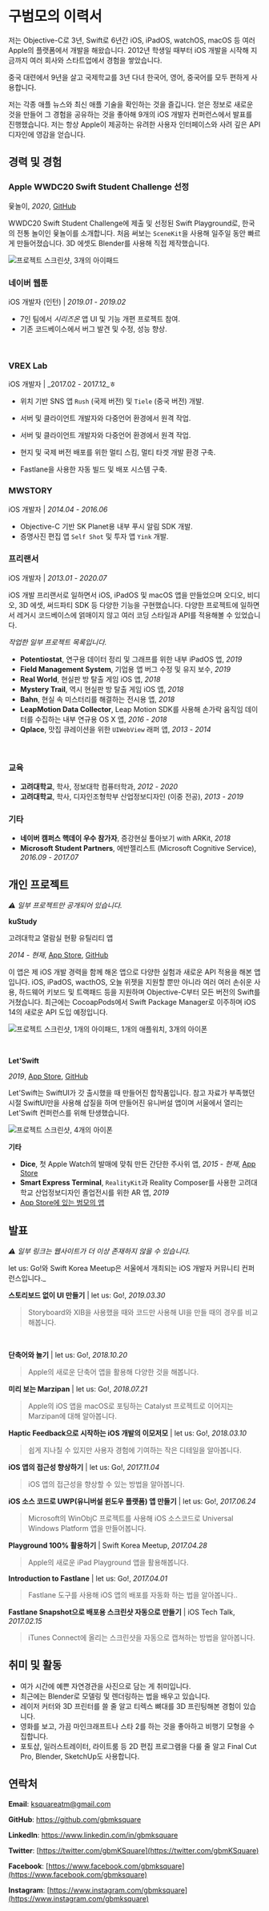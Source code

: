 # 구범모의 이력서



저는 Objective-C로 3년, Swift로 6년간 iOS, iPadOS, watchOS, macOS 등 여러 Apple의 플랫폼에서 개발을 해왔습니다. 2012년 학생일 때부터 iOS 개발을 시작해 지금까지 여러 회사와 스타트업에서 경험을 쌓았습니다.

중국 대련에서 9년을 살고 국제학교를 3년 다녀 한국어, 영어, 중국어를 모두 편하게 사용합니다.

저는 각종 애플 뉴스와 최신 애플 기술을 확인하는 것을 즐깁니다. 얻은 정보로 새로운 것을 만들어 그 경험을 공유하는 것을 좋아해 9개의 iOS 개발자 컨퍼런스에서 발표를 진행했습니다. 저는 항상 Apple이 제공하는 유려한 사용자 인터페이스와 사려 깊은 API 디자인에 영감을 얻습니다.



## 경력 및 경험
### Apple WWDC20 Swift Student Challenge 선정

윷놀이, _2020_, [GitHub](https://github.com/gbmksquare/WWDC-2020)

WWDC20 Swift Student Challenge에 제출 및 선정된 Swift Playground로, 한국의 전통 놀이인 윷놀이를 소개합니다. 처음 써보는 `SceneKit`을 사용해 일주일 동안 빠르게 만들어졌습니다. 3D 에셋도 Blender를 사용해 직접 제작했습니다.

![프로젝트 스크린샷, 3개의 아이패드](/Users/gbm/Developer/Projects/Personal/Resume/Images/Yut.png)

### 네이버 웹툰

iOS 개발자 (인턴) | _2019.01 - 2019.02_

* 7인 팀에서 _시리즈온_ 앱 UI 및 기능 개편 프로젝트 참여.
* 기존 코드베이스에서 버그 발견 및 수정, 성능 향상.

<div style="page-break-after: always; visibility: hidden"> 
\pagebreak 
</div>

### VREX Lab

iOS 개발자 | _2017.02 - 2017.12_ㅎ

* 위치 기반 SNS 앱 `Rush` (국제 버전) 및 `Tiele` (중국 버전) 개발.
* 서버 및 클라이언트 개발자와 다중언어 환경에서 원격 작업.

* 서버 및 클라이언트 개발자와 다중언어 환경에서 원격 작업.

* 현지 및 국제 버전 배포를 위한 멀티 스킴, 멀티 타겟 개발 환경 구축.

* Fastlane을 사용한 자동 빌드 및 배포 시스템 구축.



### MWSTORY

iOS 개발자 | _2014.04 - 2016.06_

* Objective-C 기반 SK Planet용 내부 푸시 알림 SDK 개발.
* 증명사진 편집 앱 `Self Shot` 및 투자 앱  `Yink` 개발.



### 프리랜서

iOS 개발자 | _2013.01 - 2020.07_

iOS 개발 프리랜서로 일하면서 iOS, iPadOS 및 macOS 앱을 만들었으며 오디오, 비디오, 3D 에셋, 써드파티 SDK 등 다양한 기능을 구현했습니다. 다양한 프로젝트에 일하면서 레거시 코드베이스에 얽매이지 않고 여러 코딩 스타일과 API를 적용해볼 수 있었습니다.

_작업한 일부 프로젝트 목록입니다._

* __Potentiostat__, 연구용 데이터 정리 및 그래프를 위한 내부 iPadOS 앱, _2019_
* __Field Management System__, 기업용 앱 버그 수정 및 유지 보수, _2019_
* __Real World__, 현실판 방 탈출 게임 iOS 앱, _2018_
* __Mystery Trail__, 역시 현실판 방 탈출 게임 iOS 앱, _2018_
* __Bahn__, 현실 속 미스터리를 해결하는 전시용 앱, _2018_
* __LeapMotion Data Collector__, Leap Motion SDK를 사용해 손가락 움직임 데이터를 수집하는 내부 연규용 OS X 앱, _2016 - 2018_
* __Qplace__, 맛집 큐레이션을 위한 `UIWebView` 래퍼 앱, _2013 - 2014_

<div style="page-break-after: always; visibility: hidden"> 
\pagebreak 
</div>

### 교육

* __고려대학교__, 학사, 정보대학 컴퓨터학과, _2012 - 2020_
* __고려대학교__, 학사, 디자인조형학부 산업정보디자인 (이중 전공), _2013 - 2019_


### 기타

* __네이버 캠퍼스 핵데이 우수 참가자__, 증강현실 톺아보기 with ARKit, _2018_
* __Microsoft Student Partners__, 에반젤리스트 (Microsoft Cognitive Service), _2016.09 - 2017.07_



## 개인 프로젝트

_⚠️ 일부 프로젝트만 공개되어 있습니다._

__kuStudy__

고려대학교 열람실 현황 유틸리티 앱

_2014 - 현재_, [App Store](https://apps.apple.com/app/id925255895), [GitHub](https://github.com/gbmksquare/kuStudy)

이 앱은 제 iOS 개발 경력을 함께 해온 앱으로 다양한 실험과 새로운 API 적용을 해본 앱입니다. iOS, iPadOS, wacthOS, 오늘 위젯을 지원할 뿐만 아니라 여러  여러 손쉬운 사용, 하드웨어 키보드 및 트랙패드 등을 지원하며 Objective-C부터 모든 버전의 Swift를 거쳤습니다. 최근에는 CocoapPods에서 Swift Package Manager로 이주하며 iOS 14의 새로운 API 도입 예정입니다.

![프로젝트 스크린샷, 1개의 아이패드, 1개의 애플워치, 3개의 아이폰](./Images/kuStudy.png)

<div style="page-break-after: always; visibility: hidden"> 
\pagebreak 
</div>

__Let'Swift__

_2019_, [App Store](https://apps.apple.com/app/id1282995254), [GitHub](https://github.com/cleanios/LetSwift)

Let'Swift는 SwiftUI가 갓 출시했을 때 만들어진 합작품입니다. 참고 자료가 부족했던 시절 SwiftUI만을 사용해 삽질을 하며 만들어진 유니버설 앱이며 서울에서 열리는 Let'Swift 컨퍼런스를 위해 탄생했습니다.

![프로젝트 스크린샷, 4개의 아이폰](./Images/LetSwift.png)

__기타__

* __Dice__, 첫 Apple Watch의 발매에 맞춰 만든 간단한 주사위 앱, _2015 - 현재_, [App Store](https://apps.apple.com/app/id989101771)
* __Smart Express Terminal__,  `RealityKit`과 Reality Composer를 사용한 고려대학교 산업정보디자인 졸업전시를 위한 AR 앱, _2019_
* [App Store에 있는 범모의 앱](https://apps.apple.com/developer/bummo-koo/id918897632)



## 발표

_⚠️ 일부 링크는 웹사이트가 더 이상 존재하지 않을 수 있습니다._

let us: Go!와 Swift Korea Meetup은 서울에서 개최되는 iOS 개발자 커뮤니티 컨퍼런스입니다._

__스토리보드 없이 UI 만들기__ | let us: Go!, _2019.03.30_

> Storyboard와 XIB을 사용했을 때와 코드만 사용해 UI을 만들 때의 경우를 비교해봅니다.
>

<div style="page-break-after: always; visibility: hidden"> 
\pagebreak 
</div>

__단축어와 놀기__ | let us: Go!, _2018.10.20_

> Apple의 새로운 단축어 앱을 활용해 다양한 것을 해봅니다.
>



__미리 보는 Marzipan__ | let us: Go!, _2018.07.21_

> Apple의 iOS 앱을 macOS로 포팅하는 Catalyst 프로젝트로 이어지는 Marzipan에 대해 알아봅니다.
>



__Haptic Feedback으로 시작하는 iOS 개발의 이모저모__ | let us: Go!, _2018.03.10_

> 쉽게 지나칠 수 있지만 사용자 경험에 기여하는 작은 디테일을 알아봅니다.
>



__iOS 앱의 접근성 향상하기__ | let us: Go!, _2017.11.04_

>  iOS 앱의 접근성을 향상할 수 있는 방법을 알아봅니다.
>



__iOS 소스 코드로 UWP(유니버설 윈도우 플랫폼) 앱 만들기__ | let us: Go!, _2017.06.24_

> Microsoft의 WinObjC 프로젝트를 사용해 iOS 소스코드로 Universal Windows Platform 앱을 만들어봅니다.
>



__Playground 100% 활용하기__ | Swift Korea Meetup, _2017.04.28_

> Apple의 새로운 iPad Playground 앱을 활용해봅니다.
>



__Introduction to Fastlane__ | let us: Go!, _2017.04.01_

> Fastlane 도구를 사용해 iOS 앱의 배포를 자동화 하는 법을 알아봅니다..
>




__Fastlane Snapshot으로 배포용 스크린샷 자동으로 만들기__ | iOS Tech Talk, _2017.02.15_

> iTunes Connect에 올리는 스크린샷을 자동으로 캡쳐하는 방법을 알아봅니다.
>



## 취미 및 활동

* 여가 시간에 예쁜 자연경관을 사진으로 담는 게 취미입니다.
* 최근에는 Blender로 모델링 및 렌더링하는 법을 배우고 있습니다.
* 레이저 커터와 3D 프린터를 쓸 줄 알고 티렉스 뼈대를 3D 프린팅해본 경험이 있습니다.
* 영화를 보고, 가끔 마인크래프트나 스타 2를 하는 것을 좋아하고 비행기 모형을 수집합니다.
* 포토샵, 일러스트레이터, 라이트룸 등 2D 편집 프로그램을 다룰 줄 알고 Final Cut Pro, Blender, SketchUp도 사용합니다.



## 연락처

__Email__: ksquareatm@gmail.com



__GitHub__: https://github.com/gbmksquare

__LinkedIn__: https://www.linkedin.com/in/gbmksquare



__Twitter__: [https://twitter.com/gbmKSquare](https://twitter.com/gbmKSquare)

__Facebook__: [https://www.facebook.com/gbmksquare](https://www.facebook.com/gbmksquare)

__Instagram__: [https://www.instagram.com/gbmksquare](https://www.instagram.com/gbmksquare)



<!-- 비밀 메시지를 찾으셨네요! 관심과 정성에 박수를 드립니다. 👻-->